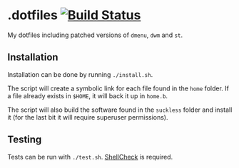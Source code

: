 # .dotfiles [![Build Status](https://travis-ci.com/jgalat/.dotfiles.svg?branch=master)](https://travis-ci.com/jgalat/.dotfiles)
My dotfiles including patched versions of `dmenu`, `dwm` and `st`.

## Installation
Installation can be done by running `./install.sh`.

The script will create a symbolic link for each file found in the `home` folder. If a file already exists in `$HOME`, it will back it up in `home.b`.

The script will also build the software found in the `suckless` folder and install it (for the last bit it will require superuser permissions).

## Testing
Tests can be run with `./test.sh`.
[ShellCheck](https://www.shellcheck.net/) is required.